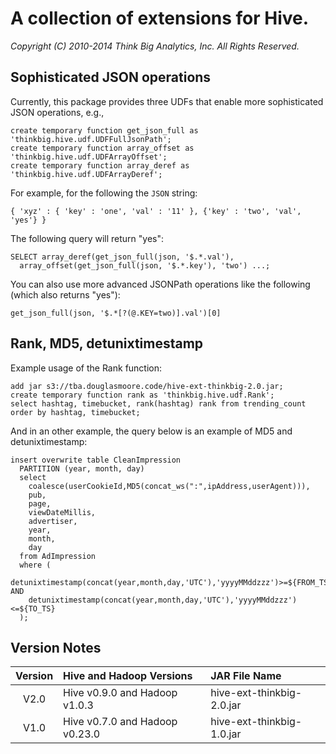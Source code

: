 # A collection of extensions for Hive.

*Copyright (C) 2010-2014 Think Big Analytics, Inc. All Rights Reserved.*

## Sophisticated JSON operations
Currently, this package provides three UDFs that enable more sophisticated JSON operations, e.g.,

    create temporary function get_json_full as 'thinkbig.hive.udf.UDFFullJsonPath';
    create temporary function array_offset as 'thinkbig.hive.udf.UDFArrayOffset';
    create temporary function array_deref as 'thinkbig.hive.udf.UDFArrayDeref';

For example, for the following the `JSON` string:

    { 'xyz' : { 'key' : 'one', 'val' : '11' }, {'key' : 'two', 'val', 'yes'} }  

The following query will return "yes":

    SELECT array_deref(get_json_full(json, '$.*.val'),
      array_offset(get_json_full(json, '$.*.key'), 'two') ...;


You can also use more advanced JSONPath operations like the following (which also returns "yes"):

    get_json_full(json, '$.*[?(@.KEY=two)].val')[0]


## Rank, MD5, detunixtimestamp 

Example usage of the Rank function:

	add jar s3://tba.douglasmoore.code/hive-ext-thinkbig-2.0.jar;
	create temporary function rank as 'thinkbig.hive.udf.Rank';
	select hashtag, timebucket, rank(hashtag) rank from trending_count order by hashtag, timebucket;


And in an other example, the query below is an example of MD5 and detunixtimestamp:

	insert overwrite table CleanImpression
	  PARTITION (year, month, day)
	  select
	    coalesce(userCookieId,MD5(concat_ws(":",ipAddress,userAgent))),
	    pub,
	    page,
	    viewDateMillis,
	    advertiser,
	    year,
	    month,
	    day
	  from AdImpression
	  where (
	    detunixtimestamp(concat(year,month,day,'UTC'),'yyyyMMddzzz')>=${FROM_TS}-24*60*60 AND
	    detunixtimestamp(concat(year,month,day,'UTC'),'yyyyMMddzzz')<=${TO_TS}
	  );



## Version Notes

| Version | Hive and Hadoop Versions       | JAR File Name             |
| :-----: | :----------------------------- | :------------------------ |
| V2.0    | Hive v0.9.0 and Hadoop v1.0.3  | hive-ext-thinkbig-2.0.jar |
| V1.0    | Hive v0.7.0 and Hadoop v0.23.0 | hive-ext-thinkbig-1.0.jar |
